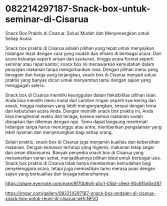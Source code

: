 # 082214297187-Snack-box-untuk-seminar-di-Cisarua
Snack Box Praktis di Cisarua: Solusi Mudah dan Menyenangkan untuk Setiap Acara

Snack box praktis di Cisarua adalah pilihan yang tepat untuk menyajikan hidangan lezat dengan cara yang mudah dan efisien di berbagai acara. Dari acara keluarga seperti arisan dan syukuran, hingga acara formal seperti seminar atau rapat kantor, snack box ini menawarkan kemudahan dalam penyajian makanan tanpa mengorbankan rasa. Dengan pilihan menu yang beragam dan harga yang terjangkau, snack box di Cisarua menjadi solusi praktis yang banyak dicari untuk menyambut tamu dengan sajian yang menggugah selera.

Snack box di Cisarua memiliki keunggulan dalam fleksibilitas pilihan isian. Anda bisa memilih menu mulai dari camilan ringan seperti kue kering dan snack, hingga makanan yang lebih mengenyangkan, sesuai dengan tema dan kebutuhan acara Anda. Dengan memilih snack box praktis ini, Anda bisa menghemat waktu dan tenaga, karena semua makanan sudah disiapkan dan dikemas dengan rapi. Tamu dapat langsung menikmati hidangan tanpa harus menunggu atau antre, memberikan pengalaman yang lebih nyaman dan menyenangkan bagi setiap orang.

Selain praktis, snack box di Cisarua juga menjamin kualitas dan kebersihan makanan. Dengan kemasan tertutup yang higienis, makanan tetap segar dan aman dikonsumsi. Banyak penyedia snack box di Cisarua yang menawarkan varian sehat, menjadikannya pilihan ideal untuk berbagai usia. Snack box praktis di Cisarua tidak hanya memberikan kemudahan bagi penyelenggara acara, tetapi juga memastikan tamu merasa puas dengan sajian yang berkualitas dan terjaga kebersihannya.


https://share.evernote.com/note/9f70b9c6-a5c1-05bf-c9ed-90c6f5d0e297

 https://imgur.com/gallery/082214297187-snack-box-andalan-di-cisarua-snack-box-untuk-reuni-di-cisarua-wHcNPz0
